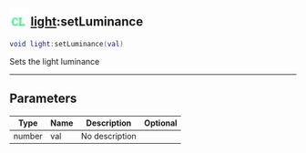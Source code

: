 ## <img src="../../.gitbook/assets/client.png" width="32" height="32" /> [light](../light/README.md):setLuminance

```lua
void light:setLuminance(val)
```

Sets the light luminance

------
## Parameters

| Type   | Name | Description | Optional |
| ------ | ---- | ----------- | -------: |
| number | val | No description |  |

